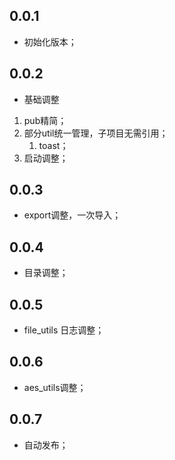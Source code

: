 ## 0.0.1

* 初始化版本；


## 0.0.2

* 基础调整

1. pub精简；
2. 部分util统一管理，子项目无需引用；
   1. toast；
3. 启动调整；

## 0.0.3

* export调整，一次导入；

## 0.0.4

* 目录调整；

## 0.0.5

* file_utils 日志调整；

## 0.0.6

* aes_utils调整；

## 0.0.7

* 自动发布；